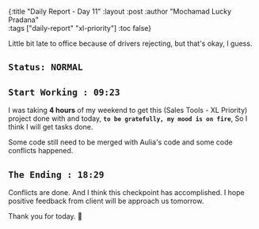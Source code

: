 {:title "Daily Report - Day 11"
 :layout :post
 :author "Mochamad Lucky Pradana"   
 :tags  ["daily-report" "xl-priority"]
 :toc false}

Little bit late to office because of drivers rejecting, but that's okay, I guess.  

## `Status: NORMAL`

## `Start Working : 09:23`
I was taking **4 hours** of my weekend to get this (Sales Tools - XL Priority) project done with and today, **`to be gratefully, my mood is on fire`**, So I think I will get tasks done.

Some code still need to be merged with Aulia's code and some code conflicts happened. 
  
## `The Ending : 18:29` 

Conflicts are done. And I think this checkpoint has accomplished.
I hope positive feedback from client will be approach us tomorrow.

Thank you for today. 🙂
